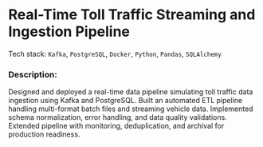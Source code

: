 # Real-Time Toll Traffic Streaming and Ingestion Pipeline

Tech stack: `Kafka`, `PostgreSQL`, `Docker`, `Python`, `Pandas`, `SQLAlchemy`

### Description:
Designed and deployed a real-time data pipeline simulating toll traffic data ingestion using Kafka and PostgreSQL. Built an automated ETL pipeline handling multi-format batch files and streaming vehicle data. Implemented schema normalization, error handling, and data quality validations. Extended pipeline with monitoring, deduplication, and archival for production readiness.
